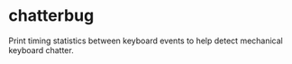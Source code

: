 # chatterbug

Print timing statistics between keyboard events to help detect mechanical
keyboard chatter.
